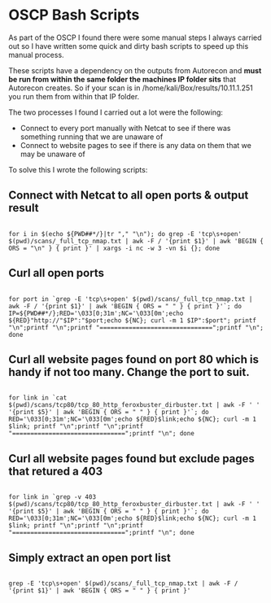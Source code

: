 # OSCP Bash Scripts

As part of the OSCP I found there were some manual steps I always carried out so I have written some quick and dirty bash scripts to speed up this manual process.

These scripts have a dependency on the outputs from Autorecon and **must be run from within the same folder the machines IP folder sits** that Autorecon creates. So if your scan is in /home/kali/Box/results/10.11.1.251 you run them from within that IP folder.

The two processes I found I carried out a lot were the following:

- Connect to every port manually with Netcat to see if there was something running that we are unaware of
- Connect to website pages to see if there is any data on them that we may be unaware of

To solve this I wrote the following scripts:

## Connect with Netcat to all open ports & output result

````

for i in $(echo ${PWD##*/}|tr "," "\n"); do grep -E 'tcp\s+open' $(pwd)/scans/_full_tcp_nmap.txt | awk -F / '{print $1}' | awk 'BEGIN { ORS = "\n" } { print }' | xargs -i nc -w 3 -vn $i {}; done

````

## Curl all open ports

```

for port in `grep -E 'tcp\s+open' $(pwd)/scans/_full_tcp_nmap.txt | awk -F / '{print $1}' | awk 'BEGIN { ORS = " " } { print }'`; do IP=${PWD##*/};RED='\033[0;31m';NC='\033[0m';echo ${RED}"http://"$IP":"$port;echo ${NC}; curl -m 1 $IP":$port"; printf "\n";printf "\n";printf "===============================";printf "\n"; done

```

## Curl all website pages found on port 80 which is handy if not too many. Change the port to suit.

```

for link in `cat $(pwd)/scans/tcp80/tcp_80_http_feroxbuster_dirbuster.txt | awk -F ' ' '{print $5}' | awk 'BEGIN { ORS = " " } { print }'`; do RED='\033[0;31m';NC='\033[0m';echo ${RED}$link;echo ${NC}; curl -m 1 $link; printf "\n";printf "\n";printf "===============================";printf "\n"; done

```

## Curl all website pages found but exclude pages that retured a 403

```

for link in `grep -v 403 $(pwd)/scans/tcp80/tcp_80_http_feroxbuster_dirbuster.txt | awk -F ' ' '{print $5}' | awk 'BEGIN { ORS = " " } { print }'`; do RED='\033[0;31m';NC='\033[0m';echo ${RED}$link;echo ${NC}; curl -m 1 $link; printf "\n";printf "\n";printf "===============================";printf "\n"; done

```

## Simply extract an open port list

```

grep -E 'tcp\s+open' $(pwd)/scans/_full_tcp_nmap.txt | awk -F / '{print $1}' | awk 'BEGIN { ORS = " " } { print }'

```
